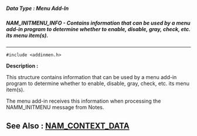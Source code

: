 ##### Data Type : Menu Add-In
##### NAM_INITMENU_INFO - Contains information that can be used by a menu add-in program to determine whether to enable, disable, gray, check, etc. its menu item(s).
---
```
#include <addinmen.h>
```
**Description :**

This structure contains information that can be used by a menu add-in program 
to determine whether to enable, disable, gray, check, etc. its menu item(s).

The menu add-in receives this information when processing the NAMM_INITMENU 
message from Notes.

**See Also :**
[NAM_CONTEXT_DATA](/domino-c-api-docs/reference/Data/NAM_CONTEXT_DATA)
---
